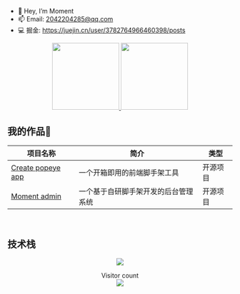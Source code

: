 - 👋 Hey, I’m Moment
- 📫 Email: 2042204285@qq.com
- 💻 掘金: https://juejin.cn/user/3782764966460398/posts

<a href="https://github.com/xun082">
  <div align="center">
  <img height="150px" src="https://github-readme-stats.vercel.app/api?username=Melody&show_icons=true&theme=" />
  <img height="150px" src="https://github-readme-stats.vercel.app/api/top-langs/?username=Melody&hide=html&layout=compact" />
 </div>
</a>

<h2>我的作品🚩</h2>

| 项目名称                                                            | 简介                                 | 类型     |
| ------------------------------------------------------------------- | ------------------------------------ | -------- |
| <a href="https://github.com/xun082/react-cli">Create popeye app</a> | 一个开箱即用的前端脚手架工具         | 开源项目 |
| <a href="https://github.com/xun082/cms">Moment admin</a>            | 一个基于自研脚手架开发的后台管理系统 | 开源项目 |

<br>

<h2>技术栈</h2>
<p align="center">
  <a href="https://skillicons.dev">
    <img src="https://skillicons.dev/icons?i=git,vscode,react,js,ts,webpack,nodejs,nestjs,md" />
  </a>
</p>

<p align="center"> 
  Visitor count<br>
  <img src="https://profile-counter.glitch.me/xun082/count.svg" />
</p>
